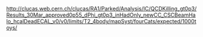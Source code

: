 http://clucas.web.cern.ch/clucas/RA1/Parked/Analysis/IC/QCDKilling_gt0p3/Results_30Mar_approved0p55_dPhi_gt0p3_inHadOnly_newCC_CSCBeamHalo_hcalDeadECAL_v0/v0/limits/T2_4body/mapSyst/fourCats/expected/1000toys/

